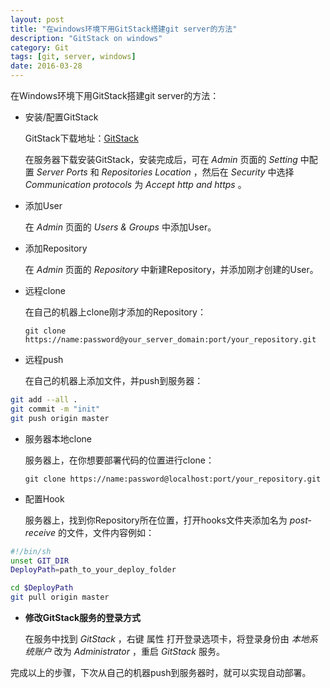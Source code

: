 ```yaml
---
layout: post
title: "在windows环境下用GitStack搭建git server的方法"
description: "GitStack on windows"
category: Git
tags: [git, server, windows]
date: 2016-03-28
---
```


在Windows环境下用GitStack搭建git server的方法：

- 安装/配置GitStack

    GitStack下载地址：[GitStack](http://gitstack.com/download/)

    在服务器下载安装GitStack，安装完成后，可在 *Admin* 页面的 *Setting* 中配置 *Server Ports* 和 *Repositories Location* ，然后在 *Security* 中选择 *Communication protocols* 为 *Accept http and https* 。

- 添加User

    在 *Admin* 页面的 *Users & Groups* 中添加User。

- 添加Repository

    在 *Admin* 页面的 *Repository* 中新建Repository，并添加刚才创建的User。

- 远程clone

    在自己的机器上clone刚才添加的Repository：
    
    `git clone https://name:password@your_server_domain:port/your_repository.git`

- 远程push

    在自己的机器上添加文件，并push到服务器：
    
```bash
git add --all .
git commit -m "init"
git push origin master
```

- 服务器本地clone

    服务器上，在你想要部署代码的位置进行clone：
    
    `git clone https://name:password@localhost:port/your_repository.git`

- 配置Hook

    服务器上，找到你Repository所在位置，打开hooks文件夹添加名为 *post-receive* 的文件，文件内容例如：
    
```bash
#!/bin/sh
unset GIT_DIR
DeployPath=path_to_your_deploy_folder

cd $DeployPath
git pull origin master
```

- **修改GitStack服务的登录方式**

    在服务中找到 *GitStack* ，右键 属性 打开登录选项卡，将登录身份由 *本地系统账户* 改为  *Administrator* ，重启 *GitStack* 服务。

完成以上的步骤，下次从自己的机器push到服务器时，就可以实现自动部署。